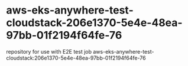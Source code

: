 # aws-eks-anywhere-test-cloudstack-206e1370-5e4e-48ea-97bb-01f2194f64fe-76
repository for use with E2E test job aws-eks-anywhere-test-cloudstack:206e1370-5e4e-48ea-97bb-01f2194f64fe-76
